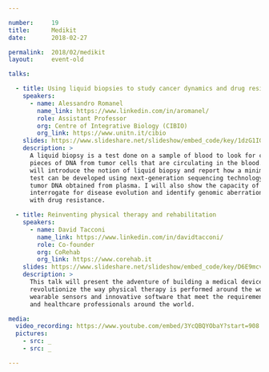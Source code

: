 ```yaml
---

number:     19
title:      Medikit
date:       2018-02-27

permalink:  2018/02/medikit
layout:     event-old

talks:

  - title: Using liquid biopsies to study cancer dynamics and drug resistance
    speakers:
      - name: Alessandro Romanel
        name_link: https://www.linkedin.com/in/aromanel/
        role: Assistant Professor
        org: Centre of Integrative Biology (CIBIO)
        org_link: https://www.unitn.it/cibio
    slides: https://www.slideshare.net/slideshow/embed_code/key/1dzG1IGGyU4Thc
    description: >
      A liquid biopsy is a test done on a sample of blood to look for cancer cells or for
      pieces of DNA from tumor cells that are circulating in the blood. In this talk I
      will introduce the notion of liquid biopsy and report how a minimally invasive blood
      test can be developed using next-generation sequencing technology on circulating
      tumor DNA obtained from plasma. I will also show the capacity of this test to
      interrogate for disease evolution and identify genomic aberrations that emerge
      with drug resistance.

  - title: Reinventing physical therapy and rehabilitation
    speakers:
      - name: David Tacconi
        name_link: https://www.linkedin.com/in/davidtacconi/
        role: Co-founder
        org: CoRehab
        org_link: https://www.corehab.it
    slides: https://www.slideshare.net/slideshow/embed_code/key/D6E9mcvCTgDgCl
    description: >
      This talk will present the adventure of building a medical device that wants to
      revolutionize the way physical therapy is performed around the world, by using
      wearable sensors and innovative software that meet the requirements of patients
      and healthcare professionals around the world.

media:
  video_recording: https://www.youtube.com/embed/3YcQBQYObaY?start=908
  pictures:
    - src: _
    - src: _

---
```

